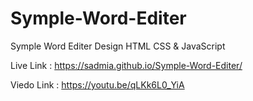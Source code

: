 # Symple-Word-Editer
Symple Word Editer Design HTML CSS &amp; JavaScript

Live Link : https://sadmia.github.io/Symple-Word-Editer/

Viedo Link : https://youtu.be/qLKk6L0_YiA
